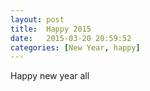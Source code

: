 ```yaml
---
layout: post
title:  Happy 2015
date:   2015-03-20 20:59:52
categories: [New Year, happy]
---
```


Happy new year all